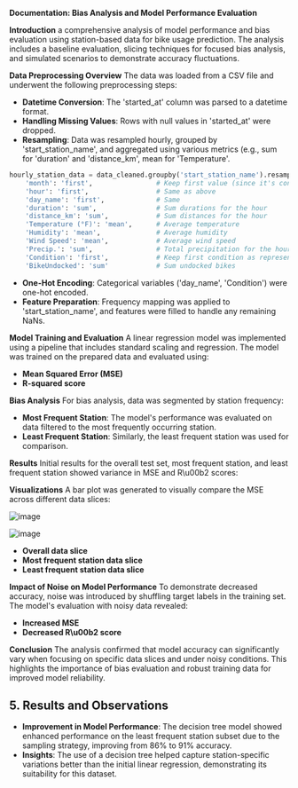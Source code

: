 **Documentation: Bias Analysis and Model Performance Evaluation**

**Introduction**
 a comprehensive analysis of model performance and bias evaluation using station-based data for bike usage prediction. The analysis includes a baseline evaluation, slicing techniques for focused bias analysis, and simulated scenarios to demonstrate accuracy fluctuations.

**Data Preprocessing Overview**
The data was loaded from a CSV file and underwent the following preprocessing steps:
- **Datetime Conversion**: The 'started_at' column was parsed to a datetime format.
- **Handling Missing Values**: Rows with null values in 'started_at' were dropped.
- **Resampling**: Data was resampled hourly, grouped by 'start_station_name', and aggregated using various metrics (e.g., sum for 'duration' and 'distance_km', mean for 'Temperature'.

```python
hourly_station_data = data_cleaned.groupby('start_station_name').resample('h').agg({
    'month': 'first',                # Keep first value (since it's constant for each hour)
    'hour': 'first',                 # Same as above
    'day_name': 'first',             # Same
    'duration': 'sum',               # Sum durations for the hour
    'distance_km': 'sum',            # Sum distances for the hour
    'Temperature (°F)': 'mean',      # Average temperature
    'Humidity': 'mean',              # Average humidity
    'Wind Speed': 'mean',            # Average wind speed
    'Precip.': 'sum',                # Total precipitation for the hour
    'Condition': 'first',            # Keep first condition as representative
    'BikeUndocked': 'sum'            # Sum undocked bikes
```

- **One-Hot Encoding**: Categorical variables ('day_name', 'Condition') were one-hot encoded.
- **Feature Preparation**: Frequency mapping was applied to 'start_station_name', and features were filled to handle any remaining NaNs.

**Model Training and Evaluation**
A linear regression model was implemented using a pipeline that includes standard scaling and regression. The model was trained on the prepared data and evaluated using:
- **Mean Squared Error (MSE)**
- **R-squared score**

**Bias Analysis**
For bias analysis, data was segmented by station frequency:
- **Most Frequent Station**: The model's performance was evaluated on data filtered to the most frequently occurring station.
- **Least Frequent Station**: Similarly, the least frequent station was used for comparison.

**Results**
Initial results for the overall test set, most frequent station, and least frequent station showed variance in MSE and R\u00b2 scores:


**Visualizations**
A bar plot was generated to visually compare the MSE across different data slices:

![image](https://github.com/user-attachments/assets/f10e3c93-44b4-4c9f-bf1a-40e18f7446b8)

![image](https://github.com/user-attachments/assets/f8f6ecd2-cda1-4a19-8489-b0e6870eef12)



- **Overall data slice**
- **Most frequent station data slice**
- **Least frequent station data slice**

**Impact of Noise on Model Performance**
To demonstrate decreased accuracy, noise was introduced by shuffling target labels in the training set. The model's evaluation with noisy data revealed:
- **Increased MSE**
- **Decreased R\u00b2 score**

**Conclusion**
The analysis confirmed that model accuracy can significantly vary when focusing on specific data slices and under noisy conditions. This highlights the importance of bias evaluation and robust training data for improved model reliability.


## 5. Results and Observations
- **Improvement in Model Performance**:
  The decision tree model showed enhanced performance on the least frequent station subset due to the sampling strategy, improving from 86% to 91% accuracy.
- **Insights**:
  The use of a decision tree helped capture station-specific variations better than the initial linear regression, demonstrating its suitability for this dataset.


